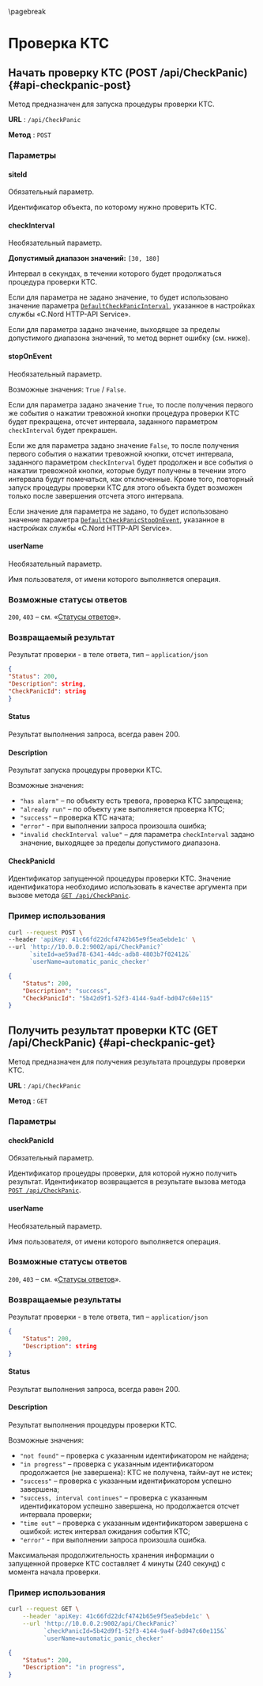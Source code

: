 \pagebreak

# Проверка КТС

## Начать проверку КТС (POST /api/CheckPanic) {#api-checkpanic-post}

Метод предназначен для запуска процедуры проверки КТС.

**URL** : `/api/CheckPanic`

**Метод** : `POST`

### Параметры

#### siteId

Обязательный параметр.

Идентификатор объекта, по которому нужно проверить КТС.

#### checkInterval

Необязательный параметр.

**Допустимый диапазон значений:** `[30, 180]`

Интервал в секундах, в течении которого будет продолжаться процедура проверки КТС. 

Если для параметра не задано значение, то будет использовано значение параметра [`DefaultCheckPanicInterval`](#api-settings-default-check-panic-interval), указанное в настройках службы «C.Nord HTTP-API Service».

Если для параметра задано значение, выходящее за пределы допустимого диапазона значений, то метод вернет ошибку (см. ниже).

#### stopOnEvent

Необязательный параметр.

Возможные значения: `True` / `False`.

Если для параметра задано значение `True`, то после получения первого же события о нажатии тревожной кнопки процедура проверки КТС будет прекращена, отсчет интервала, заданного параметром `checkInterval` будет прекрашен.

Если же для параметра задано значение `False`, то после получения первого события о нажатии тревожной кнопки, отсчет интервала, заданного параметром `checkInterval` будет продолжен и все события о нажатии тревожной кнопки, которые будут получены в течении этого интервала будут помечаться, как отключенные. Кроме того, повторный запуск процедуры проверки КТС для этого объекта будет возможен только после завершения отсчета этого интервала.

Если значение для параметра не задано, то будет использовано значение параметра [`DefaultCheckPanicStopOnEvent`](#api-settings-default-check-panic-stoponevent), указанное в настройках службы «C.Nord HTTP-API Service».

#### userName

Необязательный параметр.

Имя пользователя, от имени которого выполняется операция.

### Возможные статусы ответов

`200`, `403` – cм. «[Статусы ответов](#api-status-codes)».

### Возвращаемый результат

Результат проверки - в теле ответа, тип – `application/json`

```json
{
"Status": 200,
"Description": string,
"CheckPanicId": string
}
```

#### Status

Результат выполнения запроса, всегда равен 200.

#### Description

Результат запуска процедуры проверки КТС.

Возможные значения:

- `"has alarm"` – по объекту есть тревога, проверка КТС запрещена;
- `"already run"` – по объекту уже выполняется проверка КТС;
- `"success"` – проверка КТС начата;
- `"error"` - при выполнении запроса произошла ошибка;
- `"invalid checkInterval value"` – для параметра `checkInterval` задано значение, выходящее за пределы допустимого диапазона.

#### CheckPanicId

Идентификатор запущенной процедуры проверки КТС. Значение идентификатора необходимо использовать в качестве аргумента при вызове метода [`GET /api/CheckPanic`](#api-checkpanic-get).

### Пример использования

```bash
curl --request POST \
--header 'apiKey: 41c66fd22dcf4742b65e9f5ea5ebde1c' \
--url 'http://10.0.0.2:9002/api/CheckPanic?`
      `siteId=ae59ad78-6341-44dc-adb8-4803b7f02412&`
      `userName=automatic_panic_checker'
```

```json
{
    "Status": 200,
    "Description": "success",
    "CheckPanicId": "5b42d9f1-52f3-4144-9a4f-bd047c60e115"
}
```

## Получить результат проверки КТС (GET /api/CheckPanic) {#api-checkpanic-get}

Метод предназначен для получения результата процедуры проверки КТС.

**URL** : `/api/CheckPanic`

**Метод** : `GET`

### Параметры

#### checkPanicId

Обязательный параметр.

Идентификатор процеудры проверки, для которой нужно получить результат. Идентификатор возвращается в результате вызова метода [`POST /api/CheckPanic`](#api-checkpanic-post).

#### userName

Необязательный параметр.

Имя пользователя, от имени которого выполняется операция.

### Возможные статусы ответов

`200`, `403` – cм. «[Статусы ответов](#api-status-codes)».

### Возвращаемые результаты

Результат проверки - в теле ответа, тип – `application/json`

```json
{
    "Status": 200,
    "Description": string
}
```

#### Status

Результат выполнения запроса, всегда равен 200.

#### Description

Результат выполнения процедуры проверки КТС.

Возможные значения:

- `"not found"` – проверка с указанным идентификатором не найдена;
- `"in progress"` – проверка с указанным идентификатором продолжается (не завершена): КТС не получена, тайм-аут не истек;
- `"success"` – проверка с указанным идентификатором успешно завершена;
- `"success, interval continues"` – проверка с указанным идентификатором успешно завершена, но продолжается отсчет интервала проверки;
- `"time out"` – проверка с указанным идентификатором завершена с ошибкой: истек интервал ожидания события КТС;
- `"error"` - при выполнении запроса произошла ошибка.

Максимальная продолжительность хранения информации о запущенной проверке КТС составляет 4 минуты (240 секунд) с момента начала проверки.

### Пример использования

```bash
curl --request GET \
    --header 'apiKey: 41c66fd22dcf4742b65e9f5ea5ebde1c' \
    --url 'http://10.0.0.2:9002/api/CheckPanic?`
          `checkPanicId=5b42d9f1-52f3-4144-9a4f-bd047c60e115&`
          `userName=automatic_panic_checker'
```

```json
{
    "Status": 200,
    "Description": "in progress",
}
```
